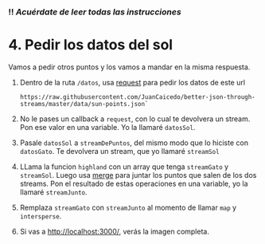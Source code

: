 ### :bangbang: *Acuérdate de leer todas las instrucciones*

# 4. Pedir los datos del sol

Vamos a pedir otros puntos y los vamos a mandar en la misma respuesta.

1. Dentro de la ruta `/datos`,
  usa
  [request](https://github.com/request/request#request---simplified-http-client)
  para pedir los datos de este url

    ```
    https://raw.githubusercontent.com/JuanCaicedo/better-json-through-streams/master/data/sun-points.json`
    ```
2. No le pases un callback a `request`, con lo cual te devolvera un stream. Pon
  ese valor en una variable. Yo la llamaré `datosSol`.
3. Pasale `datosSol` a `streamDePuntos`, del mismo modo que lo hiciste con
  `datosGato`. Te devolvera un stream, que yo llamaré `streamSol`
4. LLama la funcion `highland` con un array que tenga `streamGato` y
   `streamSol`. Luego usa [merge](http://highlandjs.org/#merge) para juntar los
   puntos que salen de los dos streams. Pon el resultado de estas operaciones en
   una variable, yo la llamaré `streamJunto`.
5. Remplaza `streamGato` con `streamJunto` al momento de llamar `map` y
   `intersperse`.
6. Si vas a <http://localhost:3000/>, verás la imagen completa.
